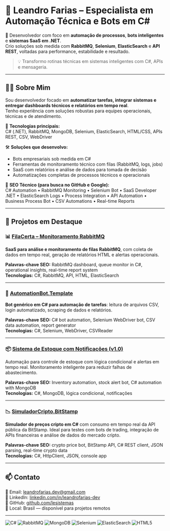 # 👋 Leandro Farias – Especialista em Automação Técnica e Bots em C#

🚀 Desenvolvedor com foco em **automação de processos**, **bots inteligentes** e **sistemas SaaS em .NET**.  
Crio soluções sob medida com **RabbitMQ**, **Selenium**, **ElasticSearch** e **API REST**, voltadas para performance, estabilidade e resultado.

> 💡 Transformo rotinas técnicas em sistemas inteligentes com C#, APIs e mensageria.

---

## 👨‍💻 Sobre Mim

Sou desenvolvedor focado em **automatizar tarefas, integrar sistemas e entregar dashboards técnicos e relatórios em tempo real**.  
Tenho experiência com soluções robustas para equipes operacionais, técnicas e de atendimento.

🎯 **Tecnologias principais:**  
C# (.NET), RabbitMQ, MongoDB, Selenium, ElasticSearch, HTML/CSS, APIs REST, CSV, WebDriver

🛠️ **Soluções que desenvolvo:**  
- Bots empresariais sob medida em C#  
- Ferramentas de monitoramento técnico com filas (RabbitMQ, logs, jobs)  
- SaaS com relatórios e análise de dados para tomada de decisão  
- Automatizações completas de processos técnicos e operacionais

📌 **SEO Técnico (para busca no GitHub e Google):**  
C# Automation • RabbitMQ Monitoring • Selenium Bot • SaaS Developer .NET • ElasticSearch Logs • Process Integration • API Automation • Business Process Bot • CSV Automations • Real-time Reports

---

## 🚀 Projetos em Destaque

### 📊 [FilaCerta – Monitoramento RabbitMQ](https://github.com/lesistemas/FilaCerta)

**SaaS para análise e monitoramento de filas RabbitMQ**, com coleta de dados em tempo real, geração de relatórios HTML e alertas operacionais.

**Palavras-chave SEO:** RabbitMQ dashboard, queue monitor in C#, operational insights, real-time report system  
**Tecnologias:** C#, RabbitMQ, API, HTML, ElasticSearch  
<!-- ![FilaCerta Preview](imagens/filacerta-preview.png) -->

---

### 🤖 [AutomationBot.Template](https://github.com/lesistemas/AutomationBot.Template)

**Bot genérico em C# para automação de tarefas**: leitura de arquivos CSV, login automatizado, scraping de dados e relatórios.

**Palavras-chave SEO:** C# bot automation, Selenium WebDriver bot, CSV data automation, report generator  
**Tecnologias:** C#, Selenium, WebDriver, CSVReader  
<!-- ![AutomationBot Preview](imagens/automationbot-preview.png) -->

---

### 📦 [Sistema de Estoque com Notificações (v1.0)](https://github.com/lesistemas/SistemaEstoqueNotificacoes)

Automação para controle de estoque com lógica condicional e alertas em tempo real. Monitoramento inteligente para reduzir falhas de abastecimento.

**Palavras-chave SEO:** Inventory automation, stock alert bot, C# automation with MongoDB  
**Tecnologias:** C#, MongoDB, lógica condicional, notificações  
<!-- ![Estoque Preview](imagens/estoque-preview.png) -->

---

### 📉 [SimuladorCripto.BitStamp](https://github.com/lesistemas/SimuladorCripto.BitStamp)

**Simulador de preços cripto em C#** com consumo em tempo real da API pública da BitStamp. Ideal para testes com bots de trading, integração de APIs financeiras e análise de dados do mercado cripto.

**Palavras-chave SEO:** crypto price bot, BitStamp API, C# REST client, JSON parsing, real-time crypto data  
**Tecnologias:** C#, HttpClient, JSON, console app

---

## 📫 Contato

📧 Email: leandrofarias.dev@gmail.com  
💼 LinkedIn: [linkedin.com/in/leandrofarias-dev](https://linkedin.com/in/leandrofarias-dev)  
🔗 GitHub: [github.com/lesistemas](https://github.com/lesistemas)  
📍 Local: Brasil — disponível para projetos remotos

---

<!-- 🧩 Rodapé com badges técnicas -->
![C#](https://img.shields.io/badge/-C%23-239120?style=flat&logo=csharp&logoColor=white)
![RabbitMQ](https://img.shields.io/badge/-RabbitMQ-FF6600?style=flat&logo=rabbitmq&logoColor=white)
![MongoDB](https://img.shields.io/badge/-MongoDB-47A248?style=flat&logo=mongodb&logoColor=white)
![Selenium](https://img.shields.io/badge/-Selenium-43B02A?style=flat&logo=selenium&logoColor=white)
![ElasticSearch](https://img.shields.io/badge/-ElasticSearch-005571?style=flat&logo=elasticsearch&logoColor=white)
![HTML5](https://img.shields.io/badge/-HTML5-E34F26?style=flat&logo=html5&logoColor=white)
